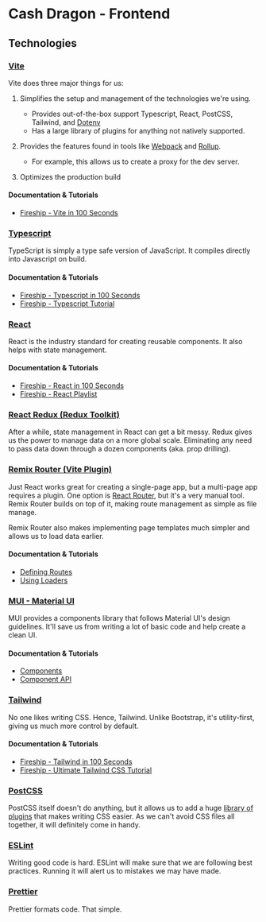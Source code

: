 # Cash Dragon - Frontend

## Technologies

### [Vite](https://vitejs.dev/)

Vite does three major things for us:

1. Simplifies the setup and management of the technologies we're using.
    - Provides out-of-the-box support Typescript, React, PostCSS, Tailwind, and [Dotenv](https://www.npmjs.com/package/dotenv)
    - Has a large library of plugins for anything not natively supported.
2. Provides the features found in tools like [Webpack](https://webpack.js.org/) and [Rollup](https://rollupjs.org/).

    - For example, this allows us to create a proxy for the dev server.

3. Optimizes the production build

#### Documentation & Tutorials

-   [Fireship - Vite in 100 Seconds](https://youtu.be/KCrXgy8qtjM?si=DvU9XrR-YghF7LA6)

### [Typescript](https://www.typescriptlang.org/)

TypeScript is simply a type safe version of JavaScript. It compiles directly into Javascript on build.

#### Documentation & Tutorials

-   [Fireship - Typescript in 100 Seconds](https://youtu.be/zQnBQ4tB3ZA?si=i6VrYnP2C-OElaWn)
-   [Fireship - Typescript Tutorial](https://youtu.be/ahCwqrYpIuM?si=Le1yasvXL1cbG3d3)

### [React](https://react.dev/)

React is the industry standard for creating reusable components. It also helps with state management.

#### Documentation & Tutorials

-   [Fireship - React in 100 Seconds](https://youtu.be/Tn6-PIqc4UM?si=3dwpHx6Y5WsljKbP)
-   [Fireship - React Playlist](https://youtube.com/playlist?list=PL0vfts4VzfNgUUEtEjxDVfh4iocVR3qIb&si=jmJh0qkJMn4YMKEO)

### [React Redux (Redux Toolkit)](https://redux-toolkit.js.org/)

After a while, state management in React can get a bit messy. Redux gives us the power to manage data on a more global scale. Eliminating any need to pass data down through a dozen components (aka. prop drilling).

### [Remix Router (Vite Plugin)](https://vite-remix-router.vercel.app/)

Just React works great for creating a single-page app, but a multi-page app requires a plugin. One option is [React Router](https://reactrouter.com/en/main), but it's a very manual tool. Remix Router builds on top of it, making route management as simple as file manage.

Remix Router also makes implementing page templates much simpler and allows us to load data earlier.

#### Documentation & Tutorials

-   [Defining Routes](https://vite-remix-router.vercel.app/guides/defining-routes.html)
-   [Using Loaders](https://vite-remix-router.vercel.app/guides/using-data-apis.html#loaders)

### [MUI - Material UI](https://mui.com/material-ui/getting-started/)

MUI provides a components library that follows Material UI's design guidelines. It'll save us from writing a lot of basic code and help create a clean UI.

#### Documentation & Tutorials

-   [Components](https://mui.com/material-ui/all-components/)
-   [Component API](https://mui.com/material-ui/api/accordion/)

### [Tailwind](https://tailwindcss.com/)

No one likes writing CSS. Hence, Tailwind. Unlike Bootstrap, it's utility-first, giving us much more control by default.

#### Documentation & Tutorials

-   [Fireship - Tailwind in 100 Seconds](https://youtu.be/mr15Xzb1Ook?si=ArFHS_-GZfcVTPyT)
-   [Fireship - Ultimate Tailwind CSS Tutorial](https://youtu.be/pfaSUYaSgRo?si=ChCeBqk2f2kuJi8U)

### [PostCSS](https://postcss.org/)

PostCSS itself doesn't do anything, but it allows us to add a huge [library of plugins](vhttps://www.postcss.parts/) that makes writing CSS easier. As we can't avoid CSS files all together, it will definitely come in handy.

### [ESLint](https://eslint.org/)

Writing good code is hard. ESLint will make sure that we are following best practices. Running it will alert us to mistakes we may have made.

### [Prettier](https://prettier.io/)

Prettier formats code. That simple.
